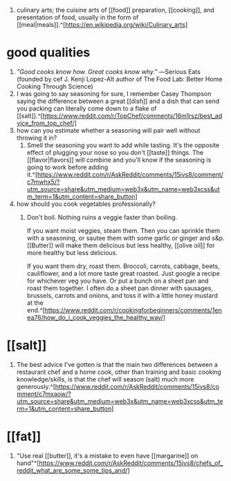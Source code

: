 1. culinary arts; the cuisine arts of [[food]] preparation, [[cooking]], and presentation of food, usually in the form of [[meal|meals]].^[https://en.wikipedia.org/wiki/Culinary_arts]

# good qualities
1. *"Good cooks know how. Great cooks know why."* ―Serious Eats (founded by cef J. Kenji Lopez-Alt author of The Food Lab: Better Home Cooking Through Science)
2. I was going to say seasoning for sure, I remember Casey Thompson saying the difference between a great [[dish]] and a dish that can send you packing can literally come down to a flake of [[salt]].^[https://www.reddit.com/r/TopChef/comments/16m1rsz/best_advice_from_top_chef/]
3. how can you estimate whether a seasoning will pair well without throwing it in?
	1. Smell the seasoning you want to add while tasting. It's the opposite effect of plugging your nose so you don't [[taste]] things. The [[flavor|flavors]] will combine and you'll know if the seasoning is going to work before adding it.^[https://www.reddit.com/r/AskReddit/comments/15ivs8/comment/c7mwhx5/?utm_source=share&utm_medium=web3x&utm_name=web3xcss&utm_term=1&utm_content=share_button]
4. how should you cook vegetables professionally?
	1. Don't boil. Nothing ruins a veggie faster than boiling.
	   
	   If you want moist veggies, steam them. Then you can sprinkle them with a seasoning, or sautee them with some garlic or ginger and s&p. [[Butter]] will make them delicious but less healthy, [[olive oil]] for more healthy but less delicious.
	   
	   If you want them dry, roast them. Broccoli, carrots, cabbage, beets, cauliflower, and a lot more taste great roasted. Just google a recipe for whichever veg you have. Or put a bunch on a sheet pan and roast them together. I often do a sheet pan dinner with sausages, brussels, carrots and onions, and toss it with a little honey mustard at the end.^[https://www.reddit.com/r/cookingforbeginners/comments/1enea76/how_do_i_cook_veggies_the_healthy_way/]

# [[salt]]
1. The best advice I've gotten is that the main two differences between a restaurant chef and a home cook, other than training and basic cooking knowledge/skills, is that the chef will season (salt) much more generously.^[https://www.reddit.com/r/AskReddit/comments/15ivs8/comment/c7mxaow/?utm_source=share&utm_medium=web3x&utm_name=web3xcss&utm_term=1&utm_content=share_button]

# [[fat]]
1. "Use real [[butter]], it's a mistake to even have [[margarine]] on hand"^[https://www.reddit.com/r/AskReddit/comments/15ivs8/chefs_of_reddit_what_are_some_some_tips_and/]